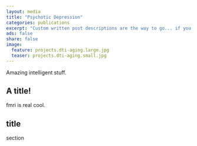 ```yaml
---
layout: media
title: "Psychotic Depression"
categories: publications
excerpt: "Custom written post descriptions are the way to go... if you're not lazy."
ads: false
share: false
image:
  feature: projects.dti-aging.large.jpg
  teaser: projects.dti-aging.small.jpg
---
```


Amazing intelligent stuff.

A title!
--------

fmri is real cool.

title
-----

section

